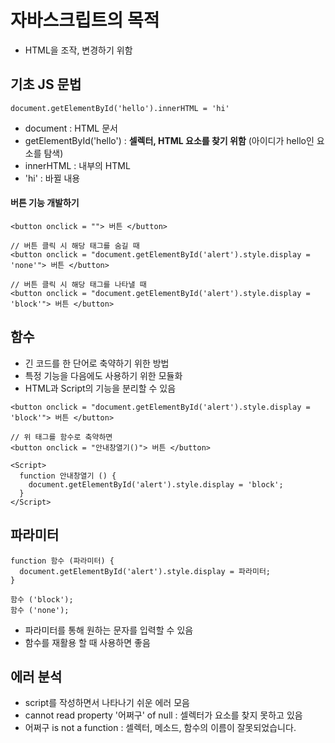 # 자바스크립트의 목적
- HTML을 조작, 변경하기 위함

## 기초 JS 문법
```
document.getElementById('hello').innerHTML = 'hi'
```
- document : HTML 문서
- getElementById('hello') : __셀렉터, HTML 요소를 찾기 위함__ (아이디가 hello인 요소를 탐색)
- innerHTML : 내부의 HTML
- 'hi' : 바뀔 내용

#### 버튼 기능 개발하기
```
<button onclick = ""> 버튼 </button>

// 버튼 클릭 시 해당 태그를 숨길 때
<button onclick = "document.getElementById('alert').style.display = 'none'"> 버튼 </button>

// 버튼 클릭 시 해당 태그를 나타낼 때
<button onclick = "document.getElementById('alert').style.display = 'block'"> 버튼 </button>
```

## 함수
- 긴 코드를 한 단어로 축약하기 위한 방법
- 특정 기능을 다음에도 사용하기 위한 모듈화 
- HTML과 Script의 기능을 분리할 수 있음

```
<button onclick = "document.getElementById('alert').style.display = 'block'"> 버튼 </button>

// 위 태그를 함수로 축약하면
<button onclick = "안내창열기()"> 버튼 </button>

<Script>
  function 안내창열기 () {
    document.getElementById('alert').style.display = 'block';
  }
</Script>
```
## 파라미터
```
function 함수 (파라미터) {
  document.getElementById('alert').style.display = 파라미터;
}

함수 ('block');
함수 ('none');
```
- 파라미터를 통해 원하는 문자를 입력할 수 있음
- 함수를 재활용 할 때 사용하면 좋음


## 에러 분석
- script를 작성하면서 나타나기 쉬운 에러 모음
- cannot read property '어쩌구' of null : 셀렉터가 요소를 찾지 못하고 있음
- 어쩌구 is not a function : 셀렉터, 메소드, 함수의 이름이 잘못되었습니다. 

























